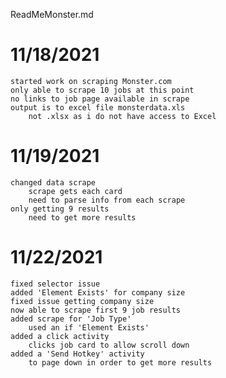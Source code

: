 ReadMeMonster.md

# 11/18/2021
    started work on scraping Monster.com
    only able to scrape 10 jobs at this point
    no links to job page available in scrape
    output is to excel file monsterdata.xls
        not .xlsx as i do not have access to Excel
    
# 11/19/2021
    changed data scrape
        scrape gets each card
        need to parse info from each scrape
    only getting 9 results
        need to get more results
        
# 11/22/2021
    fixed selector issue
    added 'Element Exists' for company size
    fixed issue getting company size
    now able to scrape first 9 job results
    added scrape for 'Job Type'
        used an if 'Element Exists'
    added a click activity
        clicks job card to allow scroll down
    added a 'Send Hotkey' activity
        to page down in order to get more results
    
